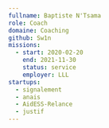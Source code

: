 ```yaml
---
fullname: Baptiste N'Tsama
role: Coach
domaine: Coaching
github: Sw1n
missions:
  - start: 2020-02-20
    end: 2021-11-30
    status: service
    employer: LLL
startups:
  - signalement
  - anais
  - AidESS-Relance
  - justif
---
```

